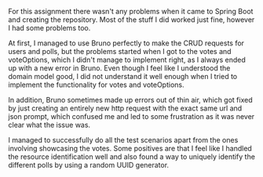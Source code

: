 For this assignment there wasn't any problems when it came to Spring Boot and creating the repository. 
Most of the stuff I did worked just fine, however I had some problems too. 

At first, I managed to use Bruno perfectly to make the CRUD requests for users and polls, 
but the problems started when I got to the votes and voteOptions, which I didn't manage to implement right, 
as I always ended up with a new error in Bruno. Even though I feel like I understood the domain model good, I did not
understand it well enough when I tried to implement the functionality for votes and voteOptions.

In addition, Bruno sometimes made up errors out of thin air, which got fixed by just creating an entirely new http 
request with the exact same url and json prompt, which confused me and led to some frustration as it was never clear 
what the issue was.

I managed to successfully do all the test scenarios apart from the ones involving showcasing the votes. Some positives 
are that I feel like I handled the resource identification well and also found a way to uniquely identify
the different polls by using a random UUID generator.